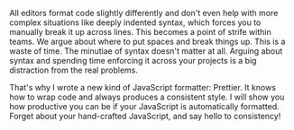 All editors format code slightly differently and don't even help with
more complex situations like deeply indented syntax, which forces you
to manually break it up across lines. This becomes a point of strife
within teams. We argue about where to put spaces and break things up.
This is a waste of time. The minutiae of syntax doesn't matter at all.
Arguing about syntax and spending time enforcing it across your
projects is a big distraction from the real problems.

That's why I wrote a new kind of JavaScript formatter: Prettier. It
knows how to wrap code and always produces a consistent style. I will
show you how productive you can be if your JavaScript is automatically
formatted. Forget about your hand-crafted JavaScript, and say hello to
consistency!
